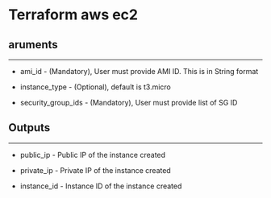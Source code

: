 # Terraform aws ec2


## aruments
-----------

- ami_id - (Mandatory), User must provide AMI ID. This is in String format

- instance_type - (Optional), default is t3.micro

- security_group_ids - (Mandatory), User must provide list of SG ID

## Outputs
------------

- public_ip - Public IP of the instance created

- private_ip - Private IP of the instance created

- instance_id - Instance ID of the instance created